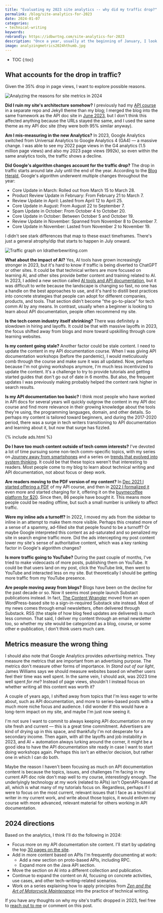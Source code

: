 ```yaml
---
title: "Evaluating my 2023 site analytics -- why did my traffic drop?"
permalink: /blog/site-analytics-for-2023
date: 2024-01-07
categories:
- technical-writing
keywords: 
rebrandly: https://idbwrtng.com/site-analytics-for-2023
description: "Once a year, usually at the beginning of January, I look at my site analytics with the latest numbers from Google Analytics and also reflect on trends, changing directions, and other metrics for the year. This weekend I updated my <a href='/analytics'>site's analytics</a> for 2023. The metrics were kind of harsh for my site this year. Page views were down 35%, users down 37%. Page views per session were down 12%. My top 30 pages were almost all to pages in my API documentation course &mdash; almost none of which were new in 2023. Accounting for the shift could be the many changes to Google's search algorithms, the changes in Google Analytics itself, the layoffs and industry slowdowns in tech comm, the expanding influence of AI, stale content, and other reasons."
image: analyzingmetrics2024hthumb.jpg
---
```


* TOC
{:toc}

## What accounts for the drop in traffic?

Given the 35% drop in page views, I want to explore possible reasons.

<img style="max-width: 500px" src="{{site.media}}/analyzingmetrics2024.jpg" alt="Analyzing the reasons for site metrics in 2024" />

**Did I ruin my site's architecture somehow?** I previously had my [API course](/learnapidoc) in a separate repo and Jekyll theme than my blog; I merged the blog into the same framework as the API doc site in [June 2023](/blog/blog-and-api-doc-site-merged-same-code), but I don't think this affected anything because the URLs stayed the same, and I used the same theme as my API doc site (they were both 95% similar anyway).

**Am I mis-measuring in the new Analytics?** In 2023, Google Analytics switched from Universal Analytics to Google Analytics 4 (GA4) &mdash; a massive change. I was able to see my 2022 page views in the G4 analytics (1.5 million page views) and also my 2023 page views (992k), so even within the same analytics tools, the traffic shows a decline.

**Did Google's algorithm changes account for the traffic drop?** The drop in traffic starts around late July until the end of the year. According to the [Blog Herald](https://www.blogherald.com/news/a-thorough-review-of-2023-google-algorithm-updates/), Google's algorithm underwent multiple changes throughout the year:

* Core Update in March: Rolled out from March 15 to March 28​​.
* Product Review Update in February: From February 21 to March 7​​.
* Review Update in April: Lasted from April 12 to April 25​​.
* Core Update in August: From August 22 to September 7​​.
* Spam Update in October: From October 4 to October 20​​.
* Core Update in October: Between October 5 and October 19​​.
* Review Update in November: Spanned from November 8 to December 7​​.
* Core Update in November: Lasted from November 2 to November 19​​.

I didn't see stark differences that map to these exact timeframes. There's just a general atrophy/dip that starts to happen in July onward. 

<img src="https://s3.us-west-1.wasabisys.com/idbwmedia.com/images/pageviewsscreenshotanalytics2023.png" alt="Traffic graph on Idratherbewriting.com" />

**What about the impact of AI?** Yes, AI tools have grown increasingly stronger in 2023, but it's hard to know if traffic is being diverted to ChatGPT or other sites. It could be that technical writers are more focused on learning AI, and other sites provide better content and training related to AI. In 2023, I added a new section called [AI tools and API documentation](/learnapidoc/ai.html), but it was difficult to write because the landscape is changing so fast, no one has a handle on the best approaches to use, and it's hard to distill best practices into concrete strategies that people can adopt for different companies, products, and tools. That section didn't become "the go-to-place" for tech comm AI by any means. In contrast, usually when a beginner is looking to learn about API documentation, people often recommend my site.

**Is the tech comm industry itself shrinking?** There was definitely a slowdown in hiring and layoffs. It could be that with massive layoffs in 2023, the focus shifted away from blogs and more toward upskilling through core learning websites.

**Is my content going stale?** Another factor could be stale content. I need to update the content in my API documentation course. When I was giving API documentation workshops (before the pandemic), I would meticulously comb through the course and make sure it was all updated. Now, perhaps because I'm not giving workshops anymore, I'm much less incentivized to update the content. It's a challenge to try to provide tutorials and getting started guides that don't go out of date in 6 months. But also, the frequent updates I was previously making probably helped the content rank higher in search results.

**Is my API documentation too basic?** I think most people who have worked in API docs for several years will quickly outgrow the content in my API doc course and find more relevance in their growing knowledge about the tools they're using, the programming languages, domain, and other details. So perhaps my content is tailored toward beginners, and during the 2017-2020 period, there was a surge in tech writers transitioning to API documentation and learning about it, but now that surge has fizzled.

{% include ads.html %}

**Do I have too much content outside of tech comm interests?** I've devoted a lot of time pursuing some non-tech comm-specific topics, with my series on [Journey away from smartphones](/smartphones) and a series on [trends that evolved into system thinking](/trends/trends-to-follow-or-forget-intro.html). It could be that these topics weren't that interesting to readers. Most people come to my blog to learn about technical writing and API documentation, not about focus or deep work.

**Are readers moving to the PDF version of my content?** In [Dec 2021 I started offering a PDF](/blog/pdf-and-ebook-formats-for-api-doc-course) of my API course, and then in [2022 I formalized it](/blog/chapter-pdfs-for-api-doc-course) even more and started charging for it, offering it on the [buymecoffee platform for $20](/learnapidoc/download.html). Since then, 86 people have bought it. This means more people could be reading offline, but such a small number is unlikely to affect traffic.

**Were my inline ads a turnoff?** In 2022, I moved my ads from the sidebar to inline in an attempt to make them more visible. Perhaps this created more of a sense of a spammy, ad-filled site that people found to be a turnoff? Or maybe Google interpreted this content as ad-saturated and so penalized my site in search engine traffic more. Did the ads intercepting my post content lower my site's sense of authoritative content, which was a key ranking factor in Google's algorithm changes?

**Is more traffic going to YouTube?** During the past couple of months, I've tried to make videocasts of more posts, publishing them on YouTube. It could be that users land on my post, click the YouTube link, then went to YouTube and interacted less on my site. But theoretically I should be getting more traffic from my YouTube presence.

**Are people moving away from blogs?** Blogs have been on the decline for the past decade or so. Now it seems most people launch Substact publications instead. In fact, [The Content Wrangler](https://www.thecontentwrangler.com/) moved from an open WordPress-based site to a sign-in-required Substack site instead. Most of my news comes through email newsletters, often delivered through Substack. RSS (the staple of how blog feed updates are delivered) is much less common. That said, I deliver my content through an email newsletter too, so whether my site would be categorized as a blog, course, or some other e-publication, I don't think users much care.

## Metrics measure the wrong thing

I should also note that Google Analytics provides *advertising* metrics. They measure the metrics that are important from an advertising purpose. The metrics don't measure other forms of importance. In *Stand out of our light*, James Williams says we should measure websites based on whether users feel their time was well spent. In the same vein, I should ask, was 2023 time well spent *for me*? Instead of page views, shouldn't I instead focus on whether writing all this content was worth it? 

A couple of years ago, I shifted away from topics that I'm less eager to write about, such as API documentation, and more to series-based posts with a much more niche focus and audience. I did wonder if this would have a long-term impact on my site, and maybe I'm just now seeing it. 

I'm not sure I want to commit to always keeping API documentation on my site fresh and current &mdash; this is a great time commitment. Advertisers are kind of drying up in this space, and thankfully I'm not desperate for a secondary income. Then again, with all the layoffs and job instability in 2023, and AI + automation always lurking around the corner, it might be a good idea to have the API documentation site ready in case I want to start doing workshops again. Perhaps this isn't an either/or decision, but rather one in which I can do both.

Maybe the reason I haven't been focusing as much on API documentation content is because the topics, issues, and challenges I'm facing in my current API doc role don't map well to my course, interestingly enough. The underlyingly technology at my work (related to APIs) isn't OpenAPI-based at all, which is what many of my tutorials focus on. Regardless, perhaps if I were to focus on the most current, relevant issues that I face as a technical writer in my current work, and write about those topics, it would enliven my course with more advanced, relevant material for others working in API documentation.

## 2024 directions

Based on the analytics, I think I'll do the following in 2024:

* Focus more on my API documentation site content. I'll start by updating the top [30 pages on the site](/analytics#top_pages).
* Add in more content based on APIs I'm frequently documenting at work: 
  * Add a new section on proto-based APIs, including RPC. 
  * Expand more on the Java API section.
* Move the section on AI into a different collection and publication.
* Continue to expand the content on AI, focusing on concrete activities, use cases, and other tech-writing-related scenarios.
* Work on a series explaining how to apply principles from [*Zen and the Art of Motorcycle Maintenance*](/zamm/why-reread-zen-and-art-of-motorcycle-maintenance.html) into the practice of technical writing.


If you have any thoughts on why my site's traffic dropped in 2023, feel free to [reach out to me](/contact) or comment on this post. 